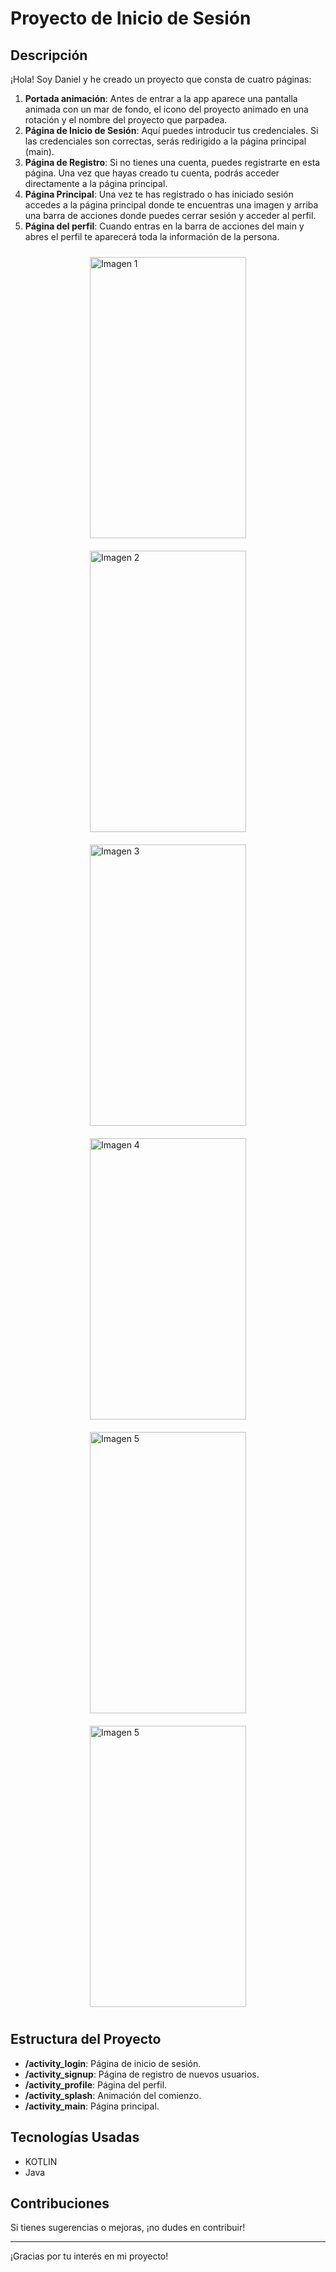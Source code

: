 # Proyecto de Inicio de Sesión

## Descripción

¡Hola! Soy Daniel y he creado un proyecto que consta de cuatro páginas:

1. **Portada animación**: Antes de entrar a la app aparece una pantalla animada con un mar de fondo, el icono del proyecto animado en una rotación y el nombre del proyecto que parpadea.
2. **Página de Inicio de Sesión**: Aquí puedes introducir tus credenciales. Si las credenciales son correctas, serás redirigido a la página principal (main).
3. **Página de Registro**: Si no tienes una cuenta, puedes registrarte en esta página. Una vez que hayas creado tu cuenta, podrás acceder directamente a la página principal.
4. **Página Principal**: Una vez te has registrado o has iniciado sesión accedes a la página principal donde te encuentras una imagen y arriba una barra de acciones donde puedes cerrar sesión y acceder al perfil.
5. **Página del perfil**: Cuando entras en la barra de acciones del main y abres el perfil te aparecerá toda la información de la persona.

<div style="display: flex; flex-wrap: wrap; justify-content: space-around;">
    <img src="https://github.com/user-attachments/assets/31180765-5320-477f-a173-9f7a5c69d08a" alt="Imagen 1" width="250" height="450" style="margin: 10px;">
    <img src="https://github.com/user-attachments/assets/ad3f3d46-2903-404a-a880-749866f5c592" alt="Imagen 2" width="250" height="450" style="margin: 10px;">
    <img src="https://github.com/user-attachments/assets/6be78668-aed2-4d8f-ba53-c3d7beec3ab7" alt="Imagen 3" height="450" width="250" style="margin: 10px;">
    <img src="https://github.com/user-attachments/assets/b9a31c8d-9eb8-4d28-905f-08c67fd3fc81" alt="Imagen 4" height="450" width="250" style="margin: 10px;">
    <img src="https://github.com/user-attachments/assets/34d47167-1fa7-445e-a772-37c299b1d0a0" alt="Imagen 5" height="450" width="250" style="margin: 10px;">
    <img src="https://github.com/user-attachments/assets/b928855b-a5f0-4e1e-a803-adaf66e4dc6d" alt="Imagen 5" height="450" width="250" style="margin: 10px;">
    
</div>

## Estructura del Proyecto

- **/activity_login**: Página de inicio de sesión.
- **/activity_signup**: Página de registro de nuevos usuarios.
- **/activity_profile**: Página del perfil.
- **/activity_splash**: Animación del comienzo.
- **/activity_main**: Página principal.

## Tecnologías Usadas

- KOTLIN
- Java

## Contribuciones

Si tienes sugerencias o mejoras, ¡no dudes en contribuir!

---

¡Gracias por tu interés en mi proyecto!


